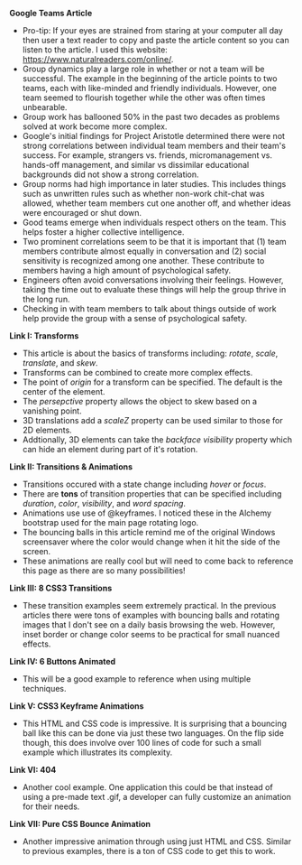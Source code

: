 **Google Teams Article**
* Pro-tip: If your eyes are strained from staring at your computer all day then user a text reader to copy and paste the article content so you can listen to the article. I used this website: https://www.naturalreaders.com/online/.
* Group dynamics play a large role in whether or not a team will be successful. The example in the beginning of the article points to two teams, each with like-minded and friendly individuals. However, one team seemed to flourish together while the other was often times unbearable.
* Group work has ballooned 50% in the past two decades as problems solved at work become more complex.
* Google's initial findings for Project Aristotle determined there were not strong correlations between individual team members and their team's success. For example, strangers vs. friends, micromanagement vs. hands-off management, and similar vs dissimilar educational backgrounds did not show a strong correlation.
* Group norms had high importance in later studies. This includes things such as unwritten rules such as whether non-work chit-chat was allowed, whether team members cut one another off, and whether ideas were encouraged or shut down.
* Good teams emerge when individuals respect others on the team. This helps foster a higher collective intelligence. 
* Two prominent correlations seem to be that it is important that (1) team members contribute almost equally in conversation and (2) social sensitivity is recognized among one another. These contribute to members having a high amount of psychological safety.
* Engineers often avoid conversations involving their feelings. However, taking the time out to evaluate these things will help the group thrive in the long run.
* Checking in with team members to talk about things outside of work help provide the group with a sense of psychological safety.

**Link I: Transforms**
* This article is about the basics of transforms including: *rotate*, *scale*, *translate*, and *skew*.
* Transforms can be combined to create more complex effects.
* The point of *origin* for a transform can be specified. The default is the center of the element.
* The *persepctive* property allows the object to skew based on a vanishing point.
* 3D translations add a *scaleZ* property can be used similar to those for 2D elements.
* Addtionally, 3D elements can take the *backface visibility* property which can hide an element during part of it's rotation.

**Link II: Transitions & Animations**
* Transitions occured with a state change including *hover* or *focus*.
* There are **tons** of transition properties that can be specified including *duration*, *color*, *visibility*, and *word spacing*.
* Animations use use of @keyframes. I noticed these in the Alchemy bootstrap used for the main page rotating logo.
* The bouncing balls in this article remind me of the original Windows screensaver where the color would change when it hit the side of the screen.
* These animations are really cool but will need to come back to reference this page as there are so many possibilities!

**Link III: 8 CSS3 Transitions**
* These transition examples seem extremely practical. In the previous articles there were tons of examples with bouncing balls and rotating images that I don't see on a daily basis browsing the web. However, inset border or change color seems to be practical for small nuanced effects.

**Link IV: 6 Buttons Animated**
* This will be a good example to reference when using multiple techniques.

**Link V: CSS3 Keyframe Animations**
* This HTML and CSS code is impressive. It is surprising that a bouncing ball like this can be done via just these two languages. On the flip side though, this does involve over 100 lines of code for such a small example which illustrates its complexity.

**Link VI: 404**
* Another cool example. One application this could be that instead of using a pre-made text .gif, a developer can fully customize an animation for their needs.

**Link VII: Pure CSS Bounce Animation**
* Another impressive animation through using just HTML and CSS. Similar to previous examples, there is a ton of CSS code to get this to work.
